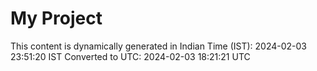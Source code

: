 # My Project

This content is dynamically generated in Indian Time (IST): 2024-02-03 23:51:20 IST
Converted to UTC: 2024-02-03 18:21:21 UTC
